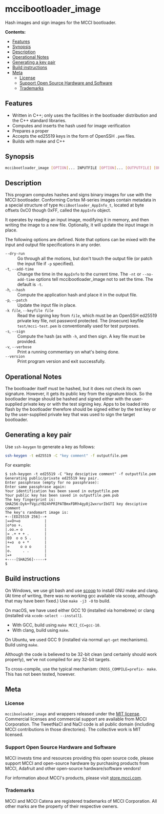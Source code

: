 # mccibootloader_image

Hash images and sign images for the MCCI bootloader.

**Contents:**
<!--
  This TOC uses the VS Code markdown TOC extension AlanWalk.markdown-toc.
  We strongly recommend updating using VS Code, the markdown-toc extension and the
  bierner.markdown-preview-github-styles extension. Note that if you are using
  VS Code 1.29 and Markdown TOC 1.5.6, https://github.com/AlanWalk/markdown-toc/issues/65
  applies -- you must change your line-ending to some non-auto value in Settings>
  Text Editor>Files.  `\n` works for me.
-->
<!-- markdownlint-disable MD033 MD004 -->
<!-- markdownlint-capture -->
<!-- markdownlint-disable -->
<!-- TOC depthFrom:2 updateOnSave:true -->

- [Features](#features)
- [Synopsis](#synopsis)
- [Description](#description)
- [Operational Notes](#operational-notes)
- [Generating a key pair](#generating-a-key-pair)
- [Build instructions](#build-instructions)
- [Meta](#meta)
	- [License](#license)
	- [Support Open Source Hardware and Software](#support-open-source-hardware-and-software)
	- [Trademarks](#trademarks)

<!-- /TOC -->
<!-- markdownlint-restore -->
<!-- Due to a bug in Markdown TOC, the table is formatted incorrectly if tab indentation is set other than 4. Due to another bug, this comment must be *after* the TOC entry. -->

## Features

- Written in C++; only uses the facilities in the bootloader distribution and the C++ standard libraries.
- Computes and inserts the hash used for image verification
- Prepares a proper
- Accepts the ed25519 keys in the form of OpenSSH `.pem` files.
- Builds with make and C++

## Synopsis

```bash
mccibootloader_image [OPTION]... INPUTFILE [OPTION]... [OUTPUTFILE] [OPTION]...
```

## Description

This program computes hashes and signs binary images for use with the MCCI bootloader. Conforming Cortex M-series images contain metadata in a special structure of type `McciBootloader_AppInfo_t`, located at byte offsets 0xC0 though 0xFF, called the `AppInfo` object.

It operates by reading an input image, modifying it in memory, and then writing the image to a new file. Optionally, it will update the input image in place.

The following options are defined. Note that options can be mixed with the input and output file specifications in any order.

<dl>
<dt><code>--dry-run</code></dt>
<dd>Go through all the motions, but don't touch the output file (or patch the input file if <code>-p</code> specified).</dd>

<dt><code>-t</code>, <code>--add-time</code></dt>
<dd>Change the time in the <code>AppInfo</code> to the current time. The <code>-nt</code> or <code>--no-add-time</code> options tell mccibootloader_image not to set the time. The default is <code>-t</code>.</dd>
<dt><code>-h</code>, <code>--hash</code></dt>
<dd>Compute the application hash and place it in the output file.</dd>
<dt><code>-p</code>, <code>--patch</code></dt>
<dd>Update the input file in place.</dd>
<dt><code>-k <em>file</em></code>, <code>--keyfile <em>file</em></code></dt>
<dd>Read the signing key from <code><em>file</em></code>, which must be an OpenSSH ed25519 private key file, not password protected. The (insecure) keyfile <code>test/mcci-test.pem</code> is conventionally used for test purposes. </dd>
<dt><code>-s</code>, <code>--sign</code></dt>
<dd>Compute the hash (as with <code>-h</code>, and then sign. A key file must be provided.</dd>
<dt><code>-v</code>, <code>--verbose</code></dt>
<dd>Print a running commentary on what's being done.</dd>
<dt><code>--version</code></dt>
<dd>Print program version and exit successfully.</dd>
</dl>

## Operational Notes

The bootloader itself must be hashed, but it does not check its own signature. However, it gets its public key from the signature block. So the bootloader image should be hashed and signed either with the user-supplied private key or with the test signing key. Apps to be loaded into flash by the bootloader therefore should be signed either by the test key or by the user-supplied private key that was used to sign the target bootloader.

## Generating a key pair

Use `ssh-keygen` to generate a key as follows:

```bash
ssh-keygen -t ed25519 -C "key comment" -f outputfile.pem
```

For example:

```console
$ ssh-keygen -t ed25519 -C "key desciptive comment" -f outputfile.pem
Generating public/private ed25519 key pair.
Enter passphrase (empty for no passphrase): 
Enter same passphrase again: 
Your identification has been saved in outputfile.pem
Your public key has been saved in outputfile.pem.pub
The key fingerprint is:
SHA256:Dyk+fVgizYB24hPRIPATBmxFDRh4gy8j2wxrurIbGTI key desciptive comment
The key's randomart image is:
+--[ED25519 256]--+
|==O+=o           |
|o*oo +.          |
|.oo.= o          |
|= .+ + + .       |
|EO  o o S .      |
|+=o  o + *       |
|=     o o o      |
|o.     . .       |
|=+               |
+----[SHA256]-----+
$
```

## Build instructions

On Windows, we use git bash and use [scoop](https://scoop.io) to install GNU make and clang. (At time of writing, there was no working gcc available via scoop, although that may have been fixed.) Use `make -j3 -O` to build.

On macOS, we have used either GCC 10 (installed via homebrew) or clang (installed via `xcode-select --install`).

- With GCC, build using `make MCCI_CC=gcc-10`.
- With clang, build using `make`.

On Ubuntu, we used GCC 9 (installed via normal `apt-get` mechanisms). Build using `make`.

Although the code is believed to be 32-bit clean (and certainly should work properly), we've not compiled for any 32-bit targets.

To cross-compile, use the typical mechanism: `CROSS_COMPILE=prefix- make`. This has not been tested, however.

## Meta

### License

`mccibooloader_image` and wrappers released under the [MIT license](../../LICENSE). Commercial licenses and commercial support are available from MCCI Corporation. The TweetNaCl and NaCl code is all public domain (including MCCI contributions in those directories). The collective work is MIT licensed.

### Support Open Source Hardware and Software

MCCI invests time and resources providing this open source code, please support MCCI and open-source hardware by purchasing products from MCCI, Adafruit and other open-source hardware/software vendors!

For information about MCCI's products, please visit [store.mcci.com](https://store.mcci.com/).

### Trademarks

MCCI and MCCI Catena are registered trademarks of MCCI Corporation. All other marks are the property of their respective owners.
